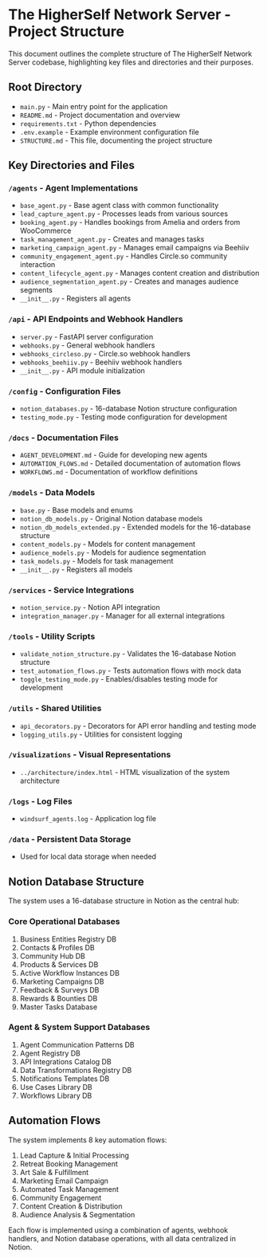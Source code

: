 # The HigherSelf Network Server - Project Structure

This document outlines the complete structure of The HigherSelf Network Server codebase, highlighting key files and directories and their purposes.

## Root Directory

- `main.py` - Main entry point for the application
- `README.md` - Project documentation and overview
- `requirements.txt` - Python dependencies
- `.env.example` - Example environment configuration file
- `STRUCTURE.md` - This file, documenting the project structure

## Key Directories and Files

### `/agents` - Agent Implementations

- `base_agent.py` - Base agent class with common functionality
- `lead_capture_agent.py` - Processes leads from various sources
- `booking_agent.py` - Handles bookings from Amelia and orders from WooCommerce
- `task_management_agent.py` - Creates and manages tasks
- `marketing_campaign_agent.py` - Manages email campaigns via Beehiiv
- `community_engagement_agent.py` - Handles Circle.so community interaction
- `content_lifecycle_agent.py` - Manages content creation and distribution
- `audience_segmentation_agent.py` - Creates and manages audience segments
- `__init__.py` - Registers all agents

### `/api` - API Endpoints and Webhook Handlers

- `server.py` - FastAPI server configuration
- `webhooks.py` - General webhook handlers
- `webhooks_circleso.py` - Circle.so webhook handlers
- `webhooks_beehiiv.py` - Beehiiv webhook handlers
- `__init__.py` - API module initialization

### `/config` - Configuration Files

- `notion_databases.py` - 16-database Notion structure configuration
- `testing_mode.py` - Testing mode configuration for development

### `/docs` - Documentation Files

- `AGENT_DEVELOPMENT.md` - Guide for developing new agents
- `AUTOMATION_FLOWS.md` - Detailed documentation of automation flows
- `WORKFLOWS.md` - Documentation of workflow definitions

### `/models` - Data Models

- `base.py` - Base models and enums
- `notion_db_models.py` - Original Notion database models
- `notion_db_models_extended.py` - Extended models for the 16-database structure
- `content_models.py` - Models for content management
- `audience_models.py` - Models for audience segmentation
- `task_models.py` - Models for task management
- `__init__.py` - Registers all models

### `/services` - Service Integrations

- `notion_service.py` - Notion API integration
- `integration_manager.py` - Manager for all external integrations

### `/tools` - Utility Scripts

- `validate_notion_structure.py` - Validates the 16-database Notion structure
- `test_automation_flows.py` - Tests automation flows with mock data
- `toggle_testing_mode.py` - Enables/disables testing mode for development

### `/utils` - Shared Utilities

- `api_decorators.py` - Decorators for API error handling and testing mode
- `logging_utils.py` - Utilities for consistent logging

### `/visualizations` - Visual Representations

- `../architecture/index.html` - HTML visualization of the system architecture

### `/logs` - Log Files

- `windsurf_agents.log` - Application log file

### `/data` - Persistent Data Storage

- Used for local data storage when needed

## Notion Database Structure

The system uses a 16-database structure in Notion as the central hub:

### Core Operational Databases

1. Business Entities Registry DB
2. Contacts & Profiles DB
3. Community Hub DB
4. Products & Services DB
5. Active Workflow Instances DB
6. Marketing Campaigns DB
7. Feedback & Surveys DB
8. Rewards & Bounties DB
9. Master Tasks Database

### Agent & System Support Databases

1. Agent Communication Patterns DB
2. Agent Registry DB
3. API Integrations Catalog DB
4. Data Transformations Registry DB
5. Notifications Templates DB
6. Use Cases Library DB
7. Workflows Library DB

## Automation Flows

The system implements 8 key automation flows:

1. Lead Capture & Initial Processing
2. Retreat Booking Management
3. Art Sale & Fulfillment
4. Marketing Email Campaign
5. Automated Task Management
6. Community Engagement
7. Content Creation & Distribution 
8. Audience Analysis & Segmentation

Each flow is implemented using a combination of agents, webhook handlers, and Notion database operations, with all data centralized in Notion.
